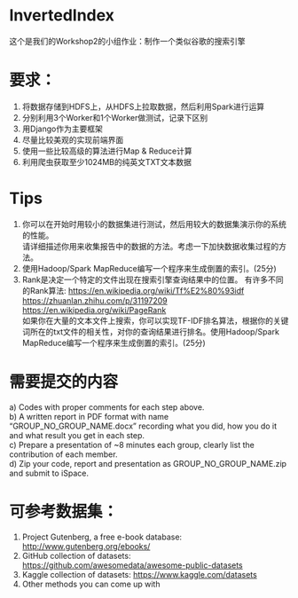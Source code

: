 # InvertedIndex  
这个是我们的Workshop2的小组作业：制作一个类似谷歌的搜索引擎  
 


 
# 要求：  
1. 将数据存储到HDFS上，从HDFS上拉取数据，然后利用Spark进行运算  
2. 分别利用3个Worker和1个Worker做测试，记录下区别  
3. 用Django作为主要框架  
4. 尽量比较美观的实现前端界面
5. 使用一些比较高级的算法进行Map & Reduce计算
6. 利用爬虫获取至少1024MB的纯英文TXT文本数据  
  
  
# Tips
1. 你可以在开始时用较小的数据集进行测试，然后用较大的数据集演示你的系统的性能。  
    请详细描述你用来收集报告中的数据的方法。考虑一下加快数据收集过程的方法。  
2. 使用Hadoop/Spark MapReduce编写一个程序来生成倒置的索引。(25分)  
3. Rank是决定一个特定的文件出现在搜索引擎查询结果中的位置。
    有许多不同的Rank算法:
      https://en.wikipedia.org/wiki/Tf%E2%80%93idf  
      https://zhuanlan.zhihu.com/p/31197209   
      https://en.wikipedia.org/wiki/PageRank  
  如果你在大量的文本文件上搜索，你可以实现TF-IDF排名算法，根据你的关键词所在的txt文件的相关性，对你的查询结果进行排名。使用Hadoop/Spark MapReduce编写一个程序来生成倒置的索引。(25分)  
  
# 需要提交的内容  
a)	Codes with proper comments for each step above.  
b)	A written report in PDF format with name “GROUP_NO_GROUP_NAME.docx” recording what you did, how you do it and what result you get in each step.  
c)	Prepare a presentation of ~8 minutes each group, clearly list the contribution of each member.  
d)	Zip your code, report and presentation as GROUP_NO_GROUP_NAME.zip and submit to iSpace.  

# 可参考数据集：  
1.	Project Gutenberg, a free e-book database: http://www.gutenberg.org/ebooks/
2.	GitHub collection of datasets: https://github.com/awesomedata/awesome-public-datasets
3.	Kaggle collection of datasets: https://www.kaggle.com/datasets
4.	Other methods you can come up with




